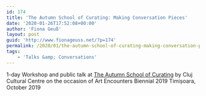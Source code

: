 ```yaml
---
id: 174
title: 'The Autumn School of Curating: Making Conversation Pieces'
date: '2020-01-26T17:52:08+00:00'
author: 'Fiona Geuß'
layout: post
guid: 'http://www.fionageuss.net/?p=174'
permalink: /2020/01/the-autumn-school-of-curating-making-conversation-pieces/
tags:
    - 'Talks &amp; Conversations'
---
```


<span class="s1">1-day Workshop and public talk at [<span class="s2">The Autumn School of Curating</span>](https://cccluj.ro/autumn-school-call/) by Cluj Cultural Centre on the occasion of Art Encounters Biennial 2019 Timișoara, October 2019</span>